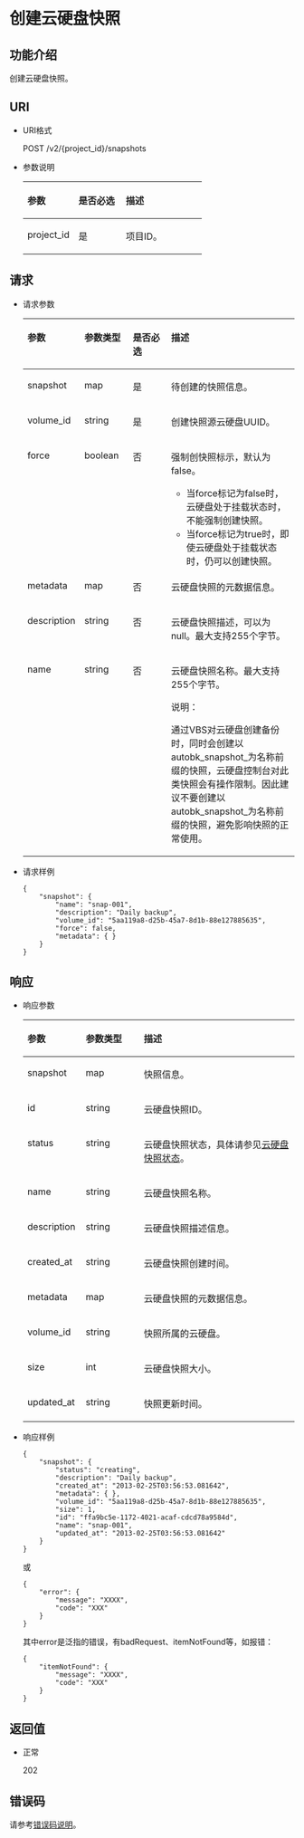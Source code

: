 # 创建云硬盘快照<a name="ZH-CN_TOPIC_0051408624"></a>

## 功能介绍<a name="section17386310104128"></a>

创建云硬盘快照。

## URI<a name="section48475837104128"></a>

-   URI格式

    POST /v2/\{project\_id\}/snapshots

-   参数说明

    <a name="table28484833104128"></a>
    <table><thead align="left"><tr id="row60547305104128"><th class="cellrowborder" valign="top" width="28.57%" id="mcps1.1.4.1.1"><p id="p5384679104128"><a name="p5384679104128"></a><a name="p5384679104128"></a>参数</p>
    </th>
    <th class="cellrowborder" valign="top" width="26.529999999999998%" id="mcps1.1.4.1.2"><p id="p33505894104128"><a name="p33505894104128"></a><a name="p33505894104128"></a>是否必选</p>
    </th>
    <th class="cellrowborder" valign="top" width="44.9%" id="mcps1.1.4.1.3"><p id="p29622926104128"><a name="p29622926104128"></a><a name="p29622926104128"></a>描述</p>
    </th>
    </tr>
    </thead>
    <tbody><tr id="row50646790104128"><td class="cellrowborder" valign="top" width="28.57%" headers="mcps1.1.4.1.1 "><p id="p8749302104128"><a name="p8749302104128"></a><a name="p8749302104128"></a>project_id</p>
    </td>
    <td class="cellrowborder" valign="top" width="26.529999999999998%" headers="mcps1.1.4.1.2 "><p id="p37604871104128"><a name="p37604871104128"></a><a name="p37604871104128"></a>是</p>
    </td>
    <td class="cellrowborder" valign="top" width="44.9%" headers="mcps1.1.4.1.3 "><p id="p26095712104128"><a name="p26095712104128"></a><a name="p26095712104128"></a>项目ID。</p>
    </td>
    </tr>
    </tbody>
    </table>


## 请求<a name="section33377962104128"></a>

-   请求参数

    <a name="table16590896104128"></a>
    <table><thead align="left"><tr id="row60389002104128"><th class="cellrowborder" valign="top" width="18%" id="mcps1.1.5.1.1"><p id="p59671014104128"><a name="p59671014104128"></a><a name="p59671014104128"></a>参数</p>
    </th>
    <th class="cellrowborder" valign="top" width="18%" id="mcps1.1.5.1.2"><p id="p1513999104128"><a name="p1513999104128"></a><a name="p1513999104128"></a>参数类型</p>
    </th>
    <th class="cellrowborder" valign="top" width="15%" id="mcps1.1.5.1.3"><p id="p55525100104128"><a name="p55525100104128"></a><a name="p55525100104128"></a>是否必选</p>
    </th>
    <th class="cellrowborder" valign="top" width="49%" id="mcps1.1.5.1.4"><p id="p1239270104128"><a name="p1239270104128"></a><a name="p1239270104128"></a>描述</p>
    </th>
    </tr>
    </thead>
    <tbody><tr id="row33272036104128"><td class="cellrowborder" valign="top" width="18%" headers="mcps1.1.5.1.1 "><p id="p10680399104128"><a name="p10680399104128"></a><a name="p10680399104128"></a>snapshot</p>
    </td>
    <td class="cellrowborder" valign="top" width="18%" headers="mcps1.1.5.1.2 "><p id="p59805966104128"><a name="p59805966104128"></a><a name="p59805966104128"></a>map</p>
    </td>
    <td class="cellrowborder" valign="top" width="15%" headers="mcps1.1.5.1.3 "><p id="p12445066104128"><a name="p12445066104128"></a><a name="p12445066104128"></a>是</p>
    </td>
    <td class="cellrowborder" valign="top" width="49%" headers="mcps1.1.5.1.4 "><p id="p1417386104128"><a name="p1417386104128"></a><a name="p1417386104128"></a>待创建的快照信息。</p>
    </td>
    </tr>
    <tr id="row12756475104128"><td class="cellrowborder" valign="top" width="18%" headers="mcps1.1.5.1.1 "><p id="p26641549104128"><a name="p26641549104128"></a><a name="p26641549104128"></a>volume_id</p>
    </td>
    <td class="cellrowborder" valign="top" width="18%" headers="mcps1.1.5.1.2 "><p id="p10481847104128"><a name="p10481847104128"></a><a name="p10481847104128"></a>string</p>
    </td>
    <td class="cellrowborder" valign="top" width="15%" headers="mcps1.1.5.1.3 "><p id="p43723298104128"><a name="p43723298104128"></a><a name="p43723298104128"></a>是</p>
    </td>
    <td class="cellrowborder" valign="top" width="49%" headers="mcps1.1.5.1.4 "><p id="p51926262104128"><a name="p51926262104128"></a><a name="p51926262104128"></a>创建快照源云硬盘UUID。</p>
    </td>
    </tr>
    <tr id="row64683174104128"><td class="cellrowborder" valign="top" width="18%" headers="mcps1.1.5.1.1 "><p id="p4845737104128"><a name="p4845737104128"></a><a name="p4845737104128"></a>force</p>
    </td>
    <td class="cellrowborder" valign="top" width="18%" headers="mcps1.1.5.1.2 "><p id="p56960425104128"><a name="p56960425104128"></a><a name="p56960425104128"></a>boolean</p>
    </td>
    <td class="cellrowborder" valign="top" width="15%" headers="mcps1.1.5.1.3 "><p id="p50391693104128"><a name="p50391693104128"></a><a name="p50391693104128"></a>否</p>
    </td>
    <td class="cellrowborder" valign="top" width="49%" headers="mcps1.1.5.1.4 "><p id="p32530251113919"><a name="p32530251113919"></a><a name="p32530251113919"></a>强制创快照标示，默认为false。</p>
    <a name="ul60750582141455"></a><a name="ul60750582141455"></a><ul id="ul60750582141455"><li>当force标记为false时，云硬盘处于挂载状态时，不能强制创建快照。</li><li>当force标记为true时，即使云硬盘处于挂载状态时，仍可以创建快照。</li></ul>
    </td>
    </tr>
    <tr id="row26995886104128"><td class="cellrowborder" valign="top" width="18%" headers="mcps1.1.5.1.1 "><p id="p39183164104128"><a name="p39183164104128"></a><a name="p39183164104128"></a>metadata</p>
    </td>
    <td class="cellrowborder" valign="top" width="18%" headers="mcps1.1.5.1.2 "><p id="p19719755104128"><a name="p19719755104128"></a><a name="p19719755104128"></a>map</p>
    </td>
    <td class="cellrowborder" valign="top" width="15%" headers="mcps1.1.5.1.3 "><p id="p53796355104128"><a name="p53796355104128"></a><a name="p53796355104128"></a>否</p>
    </td>
    <td class="cellrowborder" valign="top" width="49%" headers="mcps1.1.5.1.4 "><p id="p62537483104128"><a name="p62537483104128"></a><a name="p62537483104128"></a>云硬盘快照的元数据信息。</p>
    </td>
    </tr>
    <tr id="row25966436104128"><td class="cellrowborder" valign="top" width="18%" headers="mcps1.1.5.1.1 "><p id="p22906600104128"><a name="p22906600104128"></a><a name="p22906600104128"></a>description</p>
    </td>
    <td class="cellrowborder" valign="top" width="18%" headers="mcps1.1.5.1.2 "><p id="p43495312104128"><a name="p43495312104128"></a><a name="p43495312104128"></a>string</p>
    </td>
    <td class="cellrowborder" valign="top" width="15%" headers="mcps1.1.5.1.3 "><p id="p33459397104128"><a name="p33459397104128"></a><a name="p33459397104128"></a>否</p>
    </td>
    <td class="cellrowborder" valign="top" width="49%" headers="mcps1.1.5.1.4 "><p id="p25856622104128"><a name="p25856622104128"></a><a name="p25856622104128"></a>云硬盘快照描述，可以为null。<span id="text59690989152428"><a name="text59690989152428"></a><a name="text59690989152428"></a>最大支持255个字节。</span></p>
    </td>
    </tr>
    <tr id="row31383010104128"><td class="cellrowborder" valign="top" width="18%" headers="mcps1.1.5.1.1 "><p id="p58995861104128"><a name="p58995861104128"></a><a name="p58995861104128"></a>name</p>
    </td>
    <td class="cellrowborder" valign="top" width="18%" headers="mcps1.1.5.1.2 "><p id="p13935408104128"><a name="p13935408104128"></a><a name="p13935408104128"></a>string</p>
    </td>
    <td class="cellrowborder" valign="top" width="15%" headers="mcps1.1.5.1.3 "><p id="p55026268104128"><a name="p55026268104128"></a><a name="p55026268104128"></a>否</p>
    </td>
    <td class="cellrowborder" valign="top" width="49%" headers="mcps1.1.5.1.4 "><p id="p27942720104128"><a name="p27942720104128"></a><a name="p27942720104128"></a>云硬盘快照名称。<span id="text26279838152439"><a name="text26279838152439"></a><a name="text26279838152439"></a>最大支持255个字节。</span></p>
    <div class="note" id="note12652884103214"><a name="note12652884103214"></a><a name="note12652884103214"></a><span class="notetitle"> 说明： </span><div class="notebody"><p id="p46767097103214"><a name="p46767097103214"></a><a name="p46767097103214"></a>通过VBS对云硬盘创建备份时，同时会创建以autobk_snapshot_为名称前缀的快照，云硬盘控制台对此类快照会有操作限制。因此建议不要创建以autobk_snapshot_为名称前缀的快照，避免影响快照的正常使用。</p>
    </div></div>
    </td>
    </tr>
    </tbody>
    </table>


-   请求样例

    ```
    {
        "snapshot": {
            "name": "snap-001", 
            "description": "Daily backup", 
            "volume_id": "5aa119a8-d25b-45a7-8d1b-88e127885635", 
            "force": false, 
            "metadata": { }
        }
    }
    ```


## 响应<a name="section26860493104128"></a>

-   响应参数

    <a name="table3822335104128"></a>
    <table><thead align="left"><tr id="row44730354104128"><th class="cellrowborder" valign="top" width="21.43%" id="mcps1.1.4.1.1"><p id="p66388932104128"><a name="p66388932104128"></a><a name="p66388932104128"></a>参数</p>
    </th>
    <th class="cellrowborder" valign="top" width="21.43%" id="mcps1.1.4.1.2"><p id="p8794435104128"><a name="p8794435104128"></a><a name="p8794435104128"></a>参数类型</p>
    </th>
    <th class="cellrowborder" valign="top" width="57.14%" id="mcps1.1.4.1.3"><p id="p53776742104128"><a name="p53776742104128"></a><a name="p53776742104128"></a>描述</p>
    </th>
    </tr>
    </thead>
    <tbody><tr id="row60948826104128"><td class="cellrowborder" valign="top" width="21.43%" headers="mcps1.1.4.1.1 "><p id="p37907867104128"><a name="p37907867104128"></a><a name="p37907867104128"></a>snapshot</p>
    </td>
    <td class="cellrowborder" valign="top" width="21.43%" headers="mcps1.1.4.1.2 "><p id="p50638352104128"><a name="p50638352104128"></a><a name="p50638352104128"></a>map</p>
    </td>
    <td class="cellrowborder" valign="top" width="57.14%" headers="mcps1.1.4.1.3 "><p id="p49352120104128"><a name="p49352120104128"></a><a name="p49352120104128"></a>快照信息。</p>
    </td>
    </tr>
    <tr id="row41515896104128"><td class="cellrowborder" valign="top" width="21.43%" headers="mcps1.1.4.1.1 "><p id="p7344400104128"><a name="p7344400104128"></a><a name="p7344400104128"></a>id</p>
    </td>
    <td class="cellrowborder" valign="top" width="21.43%" headers="mcps1.1.4.1.2 "><p id="p58025504104128"><a name="p58025504104128"></a><a name="p58025504104128"></a>string</p>
    </td>
    <td class="cellrowborder" valign="top" width="57.14%" headers="mcps1.1.4.1.3 "><p id="p63859146104128"><a name="p63859146104128"></a><a name="p63859146104128"></a>云硬盘快照ID。</p>
    </td>
    </tr>
    <tr id="row37861410104128"><td class="cellrowborder" valign="top" width="21.43%" headers="mcps1.1.4.1.1 "><p id="p46875355104128"><a name="p46875355104128"></a><a name="p46875355104128"></a>status</p>
    </td>
    <td class="cellrowborder" valign="top" width="21.43%" headers="mcps1.1.4.1.2 "><p id="p38807409104128"><a name="p38807409104128"></a><a name="p38807409104128"></a>string</p>
    </td>
    <td class="cellrowborder" valign="top" width="57.14%" headers="mcps1.1.4.1.3 "><p id="p4381265104128"><a name="p4381265104128"></a><a name="p4381265104128"></a>云硬盘快照状态，具体请参见<a href="云硬盘快照状态.md">云硬盘快照状态</a>。</p>
    </td>
    </tr>
    <tr id="row39431393104128"><td class="cellrowborder" valign="top" width="21.43%" headers="mcps1.1.4.1.1 "><p id="p39826261104128"><a name="p39826261104128"></a><a name="p39826261104128"></a>name</p>
    </td>
    <td class="cellrowborder" valign="top" width="21.43%" headers="mcps1.1.4.1.2 "><p id="p4701738104128"><a name="p4701738104128"></a><a name="p4701738104128"></a>string</p>
    </td>
    <td class="cellrowborder" valign="top" width="57.14%" headers="mcps1.1.4.1.3 "><p id="p45139478104128"><a name="p45139478104128"></a><a name="p45139478104128"></a>云硬盘快照名称。</p>
    </td>
    </tr>
    <tr id="row3602118104128"><td class="cellrowborder" valign="top" width="21.43%" headers="mcps1.1.4.1.1 "><p id="p23336160104128"><a name="p23336160104128"></a><a name="p23336160104128"></a>description</p>
    </td>
    <td class="cellrowborder" valign="top" width="21.43%" headers="mcps1.1.4.1.2 "><p id="p11180798104128"><a name="p11180798104128"></a><a name="p11180798104128"></a>string</p>
    </td>
    <td class="cellrowborder" valign="top" width="57.14%" headers="mcps1.1.4.1.3 "><p id="p7230824104128"><a name="p7230824104128"></a><a name="p7230824104128"></a>云硬盘快照描述信息。</p>
    </td>
    </tr>
    <tr id="row65077419104128"><td class="cellrowborder" valign="top" width="21.43%" headers="mcps1.1.4.1.1 "><p id="p36779556104128"><a name="p36779556104128"></a><a name="p36779556104128"></a>created_at</p>
    </td>
    <td class="cellrowborder" valign="top" width="21.43%" headers="mcps1.1.4.1.2 "><p id="p26354021104128"><a name="p26354021104128"></a><a name="p26354021104128"></a>string</p>
    </td>
    <td class="cellrowborder" valign="top" width="57.14%" headers="mcps1.1.4.1.3 "><p id="p36300897104128"><a name="p36300897104128"></a><a name="p36300897104128"></a>云硬盘快照创建时间。</p>
    </td>
    </tr>
    <tr id="row58272623104128"><td class="cellrowborder" valign="top" width="21.43%" headers="mcps1.1.4.1.1 "><p id="p22462033104128"><a name="p22462033104128"></a><a name="p22462033104128"></a>metadata</p>
    </td>
    <td class="cellrowborder" valign="top" width="21.43%" headers="mcps1.1.4.1.2 "><p id="p7485408104128"><a name="p7485408104128"></a><a name="p7485408104128"></a>map</p>
    </td>
    <td class="cellrowborder" valign="top" width="57.14%" headers="mcps1.1.4.1.3 "><p id="p55185187104128"><a name="p55185187104128"></a><a name="p55185187104128"></a>云硬盘快照的元数据信息。</p>
    </td>
    </tr>
    <tr id="row26904637104128"><td class="cellrowborder" valign="top" width="21.43%" headers="mcps1.1.4.1.1 "><p id="p31791970104128"><a name="p31791970104128"></a><a name="p31791970104128"></a>volume_id</p>
    </td>
    <td class="cellrowborder" valign="top" width="21.43%" headers="mcps1.1.4.1.2 "><p id="p25012792104128"><a name="p25012792104128"></a><a name="p25012792104128"></a>string</p>
    </td>
    <td class="cellrowborder" valign="top" width="57.14%" headers="mcps1.1.4.1.3 "><p id="p27759637104128"><a name="p27759637104128"></a><a name="p27759637104128"></a>快照所属的云硬盘。</p>
    </td>
    </tr>
    <tr id="row48510149104128"><td class="cellrowborder" valign="top" width="21.43%" headers="mcps1.1.4.1.1 "><p id="p37007959104128"><a name="p37007959104128"></a><a name="p37007959104128"></a>size</p>
    </td>
    <td class="cellrowborder" valign="top" width="21.43%" headers="mcps1.1.4.1.2 "><p id="p44854718104128"><a name="p44854718104128"></a><a name="p44854718104128"></a>int</p>
    </td>
    <td class="cellrowborder" valign="top" width="57.14%" headers="mcps1.1.4.1.3 "><p id="p19441706104128"><a name="p19441706104128"></a><a name="p19441706104128"></a>云硬盘快照大小。</p>
    </td>
    </tr>
    <tr id="row40757631104128"><td class="cellrowborder" valign="top" width="21.43%" headers="mcps1.1.4.1.1 "><p id="p13033849104128"><a name="p13033849104128"></a><a name="p13033849104128"></a>updated_at</p>
    </td>
    <td class="cellrowborder" valign="top" width="21.43%" headers="mcps1.1.4.1.2 "><p id="p49108876104128"><a name="p49108876104128"></a><a name="p49108876104128"></a>string</p>
    </td>
    <td class="cellrowborder" valign="top" width="57.14%" headers="mcps1.1.4.1.3 "><p id="p13680922104128"><a name="p13680922104128"></a><a name="p13680922104128"></a>快照更新时间。</p>
    </td>
    </tr>
    </tbody>
    </table>


-   响应样例

    ```
    {
        "snapshot": {
            "status": "creating", 
            "description": "Daily backup", 
            "created_at": "2013-02-25T03:56:53.081642", 
            "metadata": { }, 
            "volume_id": "5aa119a8-d25b-45a7-8d1b-88e127885635", 
            "size": 1, 
            "id": "ffa9bc5e-1172-4021-acaf-cdcd78a9584d", 
            "name": "snap-001", 
            "updated_at": "2013-02-25T03:56:53.081642"
        }
    }
    ```

    或

    ```
    {
        "error": {
            "message": "XXXX", 
            "code": "XXX"
        }
    }
    ```

    其中error是泛指的错误，有badRequest、itemNotFound等，如报错：

    ```
    {
        "itemNotFound": {
            "message": "XXXX", 
            "code": "XXX"
        }
    }
    ```


## 返回值<a name="section10171239104128"></a>

-   正常

    202


## 错误码<a name="section431317151242"></a>

请参考[错误码说明](错误码说明.md)。

